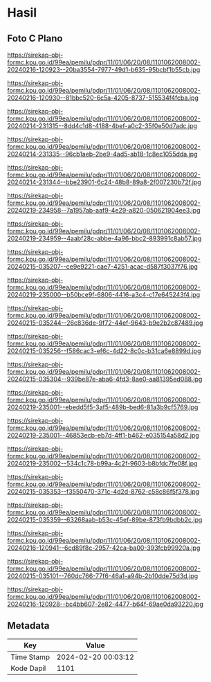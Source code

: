 # Hasil

## Foto C Plano

https://sirekap-obj-formc.kpu.go.id/99ea/pemilu/pdpr/11/01/06/20/08/1101062008002-20240216-120923--20ba3554-7977-49d1-b635-95bcbf1b55cb.jpg

https://sirekap-obj-formc.kpu.go.id/99ea/pemilu/pdpr/11/01/06/20/08/1101062008002-20240216-120930--81bbc520-6c5a-4205-8737-515534f4fcba.jpg

https://sirekap-obj-formc.kpu.go.id/99ea/pemilu/pdpr/11/01/06/20/08/1101062008002-20240214-231315--8dd4c1d8-4188-4bef-a0c2-35f0e50d7adc.jpg

https://sirekap-obj-formc.kpu.go.id/99ea/pemilu/pdpr/11/01/06/20/08/1101062008002-20240214-231335--96cb1aeb-2be9-4ad5-ab18-1c8ec1055dda.jpg

https://sirekap-obj-formc.kpu.go.id/99ea/pemilu/pdpr/11/01/06/20/08/1101062008002-20240214-231344--bbe23901-6c24-48b8-89a8-2f007230b72f.jpg

https://sirekap-obj-formc.kpu.go.id/99ea/pemilu/pdpr/11/01/06/20/08/1101062008002-20240219-234958--7a1957ab-aaf9-4e29-a820-050621904ee3.jpg

https://sirekap-obj-formc.kpu.go.id/99ea/pemilu/pdpr/11/01/06/20/08/1101062008002-20240219-234959--4aabf28c-abbe-4a96-bbc2-893991c8ab57.jpg

https://sirekap-obj-formc.kpu.go.id/99ea/pemilu/pdpr/11/01/06/20/08/1101062008002-20240215-035207--ce9e9221-cae7-4251-acac-d587f3037f76.jpg

https://sirekap-obj-formc.kpu.go.id/99ea/pemilu/pdpr/11/01/06/20/08/1101062008002-20240219-235000--b50bce9f-6806-4416-a3c4-c17e645243f4.jpg

https://sirekap-obj-formc.kpu.go.id/99ea/pemilu/pdpr/11/01/06/20/08/1101062008002-20240215-035244--26c836de-9f72-44ef-9643-b9e2b2c87489.jpg

https://sirekap-obj-formc.kpu.go.id/99ea/pemilu/pdpr/11/01/06/20/08/1101062008002-20240215-035256--f586cac3-ef6c-4d22-8c0c-b31ca6e8899d.jpg

https://sirekap-obj-formc.kpu.go.id/99ea/pemilu/pdpr/11/01/06/20/08/1101062008002-20240215-035304--939be87e-aba6-4fd3-8ae0-aa81395ed088.jpg

https://sirekap-obj-formc.kpu.go.id/99ea/pemilu/pdpr/11/01/06/20/08/1101062008002-20240219-235001--ebedd5f5-3af5-489b-bed6-81a3b9cf5769.jpg

https://sirekap-obj-formc.kpu.go.id/99ea/pemilu/pdpr/11/01/06/20/08/1101062008002-20240219-235001--46853ecb-eb7d-4ff1-b462-e035154a58d2.jpg

https://sirekap-obj-formc.kpu.go.id/99ea/pemilu/pdpr/11/01/06/20/08/1101062008002-20240219-235002--534c1c78-b99a-4c2f-9603-b8bfdc7fe08f.jpg

https://sirekap-obj-formc.kpu.go.id/99ea/pemilu/pdpr/11/01/06/20/08/1101062008002-20240215-035353--f3550470-371c-4d2d-8762-c58c86f5f378.jpg

https://sirekap-obj-formc.kpu.go.id/99ea/pemilu/pdpr/11/01/06/20/08/1101062008002-20240215-035359--63268aab-b53c-45ef-89be-873fb9bdbb2c.jpg

https://sirekap-obj-formc.kpu.go.id/99ea/pemilu/pdpr/11/01/06/20/08/1101062008002-20240216-120941--6cd89f8c-2957-42ca-ba00-393fcb99920a.jpg

https://sirekap-obj-formc.kpu.go.id/99ea/pemilu/pdpr/11/01/06/20/08/1101062008002-20240215-035101--760dc766-77f6-46a1-a94b-2b10dde75d3d.jpg

https://sirekap-obj-formc.kpu.go.id/99ea/pemilu/pdpr/11/01/06/20/08/1101062008002-20240216-120928--bc4bb607-2e82-4477-b64f-69ae0da93220.jpg


## Metadata

| Key        | Value               |
| ---------- | ------------------- |
| Time Stamp | 2024-02-20 00:03:12 |
| Kode Dapil | 1101                |



